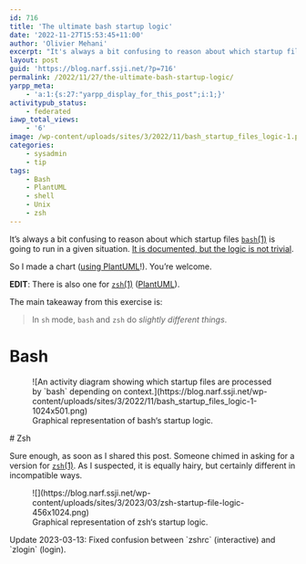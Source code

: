 ```yaml
---
id: 716
title: 'The ultimate bash startup logic'
date: '2022-11-27T15:53:45+11:00'
author: 'Olivier Mehani'
excerpt: "It's always a bit confusing to reason about which startup files `bash` is going to run in a given situation.\nSo I made a chart."
layout: post
guid: 'https://blog.narf.ssji.net/?p=716'
permalink: /2022/11/27/the-ultimate-bash-startup-logic/
yarpp_meta:
    - 'a:1:{s:27:"yarpp_display_for_this_post";i:1;}'
activitypub_status:
    - federated
iawp_total_views:
    - '6'
image: /wp-content/uploads/sites/3/2022/11/bash_startup_files_logic-1.png
categories:
    - sysadmin
    - tip
tags:
    - Bash
    - PlantUML
    - shell
    - Unix
    - zsh
---
```


It’s always a bit confusing to reason about which startup files [`bash`(1)](https://manpages.org/bash) is going to run in a given situation. [It is documented, but the logic is not trivial](https://www.gnu.org/software/bash/manual/bash.html#Bash-Startup-Files).

So I made a chart ([using PlantUML](http://www.plantuml.com/plantuml/uml/nLD1Jp8n4BttLpIJxm07Fkvu43KOJOm7JJnXDiiw2mtTpgRjWiReRvVMx12RGa8ys0Ebsvath-_DJ9qlhUyQBU8V8LGj1yfiQ5rwHKQQii6Xz2iqSW2mADqAO2Ya_0xpQClAgmsUzp5lwC9r2DZ5ZqOjEVKAa5o7DG7uzpwxV_e0E8kVK3iCQPgMoZ2WeJvX3sh8LbdCk9odbiyHbL4I75lLIYD0fXPpd7-E_uTdswhdoSkGnuaijIEv3VdAj9sNjQLcRWpwBTcrhCWOh8AKdCka01wkhc_lPW1fsVucAOdcHTKYEJ9U8eGk5wXbe5v4HJCgjfPOWDEbPAvZzDMOiNum3csorx3WeBHVyfeNEL1k54Rc9nx7JQCpg8TR8CyaEY1JHpYrSsYbG-SKcMTnW0XrFg9oUaAbjojopbgr94-fqUbhuhHTNZpU53noNB3VHT-MfmnvEgt7nplRet_QeNb_4pT_OynHMvX-wWHlOhhxwHhz1G00)!). You’re welcome.

**EDIT**: There is also one for [`zsh`(1)](https://manpages.org/zsh) ([PlantUML](http://www.plantuml.com/plantuml/uml/pLJ1QkCm4BthAuJM1-SItxF6cyrc2GjX0qdfeRGKnvd48efK93cGrkstrsF5E55JGY6qzS68DvetxyqmwXkRQbji12aPUpGvOoKfVupvAhSpI4SQG9R1zCyCqQdQfM8W2YY3qNWo-3s-Tm76C2zYREtooG5NJK_uaePSRjKwjLn9AjCDTAZDGT9mVxD3AErL962pg090RXdxIIeGK-Dv4cTAADrhD2MCeIh6ugWE974qJnfA0nRfADqhnpEI1pV3oTNmtpJg7bN06g5GAov_DGmxC1qNyWKCrM856fk04fesd5M2tr7N6hGr_Q3LaWj0KIu2mW0D2tb00dB1btZsp7dsV2wNrbZbqe9ECyktyAM6JQwpZxgb9-qYa-VrsuorLd0PcuxAy-apDcpj2k9c5GOqDM0CL_BkacjrkiVlwbU5HGEVFmCiV7u8vnjB7EgUFAeqtRzwUEFDGzXAQ1VIWRSlKTV7WgU__w-Vw_QuMkq84I3zwbTin2i0)).

The main takeaway from this exercise is:

> In `sh` mode, `bash` and `zsh` do *slightly different things*.

# Bash

<div class="wp-block-image"><figure class="aligncenter size-large">![An activity diagram showing which startup files are processed by `bash` depending on context.](https://blog.narf.ssji.net/wp-content/uploads/sites/3/2022/11/bash_startup_files_logic-1-1024x501.png)<figcaption class="wp-element-caption">Graphical representation of bash‘s startup logic.</figcaption></figure></div># Zsh

Sure enough, as soon as I shared this post. Someone chimed in asking for a version for [`zsh`(1)](https://manpages.org/zsh). As I suspected, it is equally hairy, but certainly different in incompatible ways.

<div class="wp-block-image"><figure class="aligncenter size-large">![](https://blog.narf.ssji.net/wp-content/uploads/sites/3/2023/03/zsh-startup-file-logic-456x1024.png)<figcaption class="wp-element-caption">Graphical representation of zsh‘s startup logic.</figcaption></figure></div>Update 2023-03-13: Fixed confusion between `zshrc` (interactive) and `zlogin` (login).